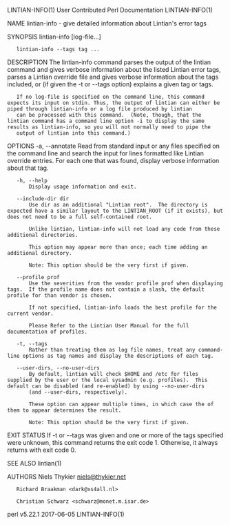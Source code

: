 LINTIAN-INFO(1)                                                                    User Contributed Perl Documentation                                                                    LINTIAN-INFO(1)

NAME
       lintian-info - give detailed information about Lintian's error tags

SYNOPSIS
       lintian-info [log-file...]

       lintian-info --tags tag ...

DESCRIPTION
       The lintian-info command parses the output of the lintian command and gives verbose information about the listed Lintian error tags, parses a Lintian override file and gives verbose information
       about the tags included, or (if given the -t or --tags option) explains a given tag or tags.

       If no log-file is specified on the command line, this command expects its input on stdin. Thus, the output of lintian can either be piped through lintian-info or a log file produced by lintian
       can be processed with this command.  (Note, though, that the lintian command has a command line option -i to display the same results as lintian-info, so you will not normally need to pipe the
       output of lintian into this command.)

OPTIONS
       -a, --annotate
           Read from standard input or any files specified on the command line and search the input for lines formatted like Lintian override entries.  For each one that was found, display verbose
           information about that tag.

       -h, --help
           Display usage information and exit.

       --include-dir dir
           Use dir as an additional "Lintian root".  The directory is expected have a similar layout to the LINTIAN_ROOT (if it exists), but does not need to be a full self-contained root.

           Unlike lintian, lintian-info will not load any code from these additional directories.

           This option may appear more than once; each time adding an additional directory.

           Note: This option should be the very first if given.

       --profile prof
           Use the severities from the vendor profile prof when displaying tags.  If the profile name does not contain a slash, the default profile for than vendor is chosen.

           If not specified, lintian-info loads the best profile for the current vendor.

           Please Refer to the Lintian User Manual for the full documentation of profiles.

       -t, --tags
           Rather than treating them as log file names, treat any command-line options as tag names and display the descriptions of each tag.

       --user-dirs, --no-user-dirs
           By default, lintian will check $HOME and /etc for files supplied by the user or the local sysadmin (e.g. profiles).  This default can be disabled (and re-enabled) by using --no-user-dirs
           (and --user-dirs, respectively).

           These option can appear multiple times, in which case the of them to appear determines the result.

           Note: This option should be the very first if given.

EXIT STATUS
       If -t or --tags was given and one or more of the tags specified were unknown, this command returns the exit code 1.  Otherwise, it always returns with exit code 0.

SEE ALSO
       lintian(1)

AUTHORS
       Niels Thykier <niels@thykier.net>

       Richard Braakman <dark@xs4all.nl>

       Christian Schwarz <schwarz@monet.m.isar.de>

perl v5.22.1                                                                                    2017-06-05                                                                                LINTIAN-INFO(1)
